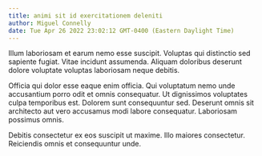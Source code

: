 ```yaml
---
title: animi sit id exercitationem deleniti
author: Miguel Connelly
date: Tue Apr 26 2022 23:02:12 GMT-0400 (Eastern Daylight Time)
---
```

Illum laboriosam et earum nemo esse suscipit. Voluptas qui distinctio sed sapiente fugiat. Vitae incidunt assumenda. Aliquam doloribus deserunt dolore voluptate voluptas laboriosam neque debitis.

 Officia qui dolor esse eaque enim officia. Qui voluptatum nemo unde accusantium porro odit et omnis consequatur. Ut dignissimos voluptates culpa temporibus est. Dolorem sunt consequuntur sed. Deserunt omnis sit architecto aut vero accusamus modi labore consequatur. Laboriosam possimus omnis.

 Debitis consectetur ex eos suscipit ut maxime. Illo maiores consectetur. Reiciendis omnis et consequuntur unde.